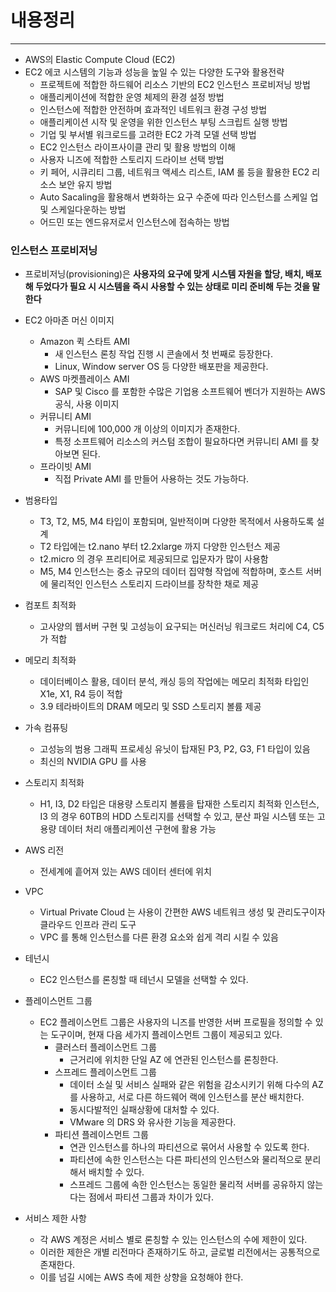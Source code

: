 # 내용정리

---

- AWS의 Elastic Compute Cloud (EC2)
- EC2 에코 시스템의 기능과 성능을 높일 수 있는 다양한 도구와 활용전략
    - 프로젝트에 적합한 하드웨어 리소스 기반의 EC2 인스턴스 프로비저닝 방법
    - 애플리케이션에 적합한 운영 체제의 환경 설정 방법
    - 인스턴스에 적합한 안전하며 효과적인 네트워크 환경 구성 방법
    - 애플리케이션 시작 및 운영을 위한 인스턴스 부팅 스크립트 실행 방법
    - 기업 및 부서별 워크로드를 고려한 EC2 가격 모델 선택 방법
    - EC2 인스턴스 라이프사이클 관리 및 활용 방법의 이해
    - 사용자 니즈에 적합한 스토리지 드라이브 선택 방법
    - 키 페어, 시큐리티 그룹, 네트워크 액세스 리스트, IAM 롤 등을 활용한 EC2 리소스 보안 유지 방법
    - Auto Sacaling을 활용해서 변화하는 요구 수준에 따라 인스턴스를 스케일 업 및 스케일다운하는 방법
    - 어드민 또는 엔드유저로서 인스턴스에 접속하는 방법

### 인스턴스 프로비저닝

- 프로비저닝(provisioning)은 **사용자의 요구에 맞게 시스템 자원을 할당, 배치, 배포해 두었다가 필요 시 시스템을 즉시 사용할 수 있는 상태로 미리 준비해 두는 것을 말한다**
- EC2 아마존 머신 이미지
    - Amazon 퀵 스타트 AMI
        - 새 인스턴스 론칭 작업 진행 시 콘솔에서 첫 번째로 등장한다.
        - Linux, Window server OS 등 다양한 배포판을 제공한다.
    - AWS 마켓플레이스 AMI
        - SAP 및 Cisco 를 포함한 수많은 기업용 소프트웨어 벤더가 지원하는 AWS 공식, 사용 이미지
    - 커뮤니티 AMI
        - 커뮤니티에 100,000 개 이상의 이미지가 존재한다.
        - 특정 소프트웨어 리소스의 커스텀 조합이 필요하다면 커뮤니티 AMI 를 찾아보면 된다.
    - 프라이빗 AMI
        - 직접 Private AMI 를 만들어 사용하는 것도 가능하다.


- 범용타입
    - T3, T2, M5, M4 타입이 포함되며, 일반적이며 다양한 목적에서 사용하도록 설계
    - T2 타입에는 t2.nano 부터 t2.2xlarge 까지 다양한 인스턴스 제공
    - t2.micro 의 경우 프리티어로 제공되므로 입문자가 많이 사용함
    - M5, M4 인스턴스는 중소 규모의 데이터 집약형 작업에 적합하며, 호스트 서버에 물리적인 인스턴스 스토리지 드라이브를 장착한 채로 제공

- 컴포트 최적화
    - 고사양의 웹서버 구현 및 고성능이 요구되는 머신러닝 워크로드 처리에 C4, C5 가 적합

- 메모리 최적화
    - 데이터베이스 활용, 데이터 분석, 캐싱 등의 작업에는 메모리 최적화 타입인 X1e, X1, R4 등이 적합
    - 3.9 테라바이트의 DRAM 메모리 및 SSD 스토리지 볼륨 제공

- 가속 컴퓨팅
    - 고성능의 범용 그래픽 프로세싱 유닛이 탑재된 P3, P2, G3, F1 타입이 있음
    - 최신의 NVIDIA GPU 를 사용

- 스토리지 최적화
    - H1, I3, D2 타입은 대용량 스토리지 볼륨을 탑재한 스토리지 최적화 인스턴스, I3 의 경우 60TB의 HDD 스토리지를 선택할 수 있고, 분산 파일 시스템 또는 고용량 데이터 처리 애플리케이션 구현에 활용 가능

- AWS 리전
    - 전세계에 흩어져 있는 AWS 데이터 센터에 위치

- VPC
    - Virtual Private Cloud 는 사용이 간편한 AWS 네트워크 생성 및 관리도구이자 클라우드 인프라 관리 도구
    - VPC 를 통해 인스턴스를 다른 환경 요소와 쉽게 격리 시킬 수 있음

- 테넌시
    - EC2 인스턴스를 론칭할 때 테넌시 모델을 선택할 수 있다.

- 플레이스먼트 그룹
    - EC2 플레이스먼트 그룹은 사용자의 니즈를 반영한 서버 프로필을 정의할 수 있는 도구이며, 현재 다음 세가지 플레이스먼트 그룹이 제공되고 있다.
        - 클러스터 플레이스먼트 그룹
            - 근거리에 위치한 단일 AZ 에 연관된 인스턴스를 론칭한다.
        - 스프레드 플레이스먼트 그룹
            - 데이터 소실 및 서비스 실패와 같은 위험을 감소시키기 위해 다수의 AZ 를 사용하고, 서로 다른 하드웨어 랙에 인스턴스를 분산 배치한다.
            - 동시다발적인 실패상황에 대처할 수 있다.
            - VMware 의 DRS 와 유사한 기능을 제공한다.
        - 파티션 플레이스먼트 그룹
            - 연관 인스턴스를 하나의 파티션으로 묶어서 사용할 수 있도록 한다.
            - 파티션에 속한 인스턴스는 다른 파티션의 인스턴스와 물리적으로 분리해서 배치할 수 있다.
            - 스프레드 그룹에 속한 인스턴스는 동일한 물리적 서버를 공유하지 않는다는 점에서 파티션 그룹과 차이가 있다.

- 서비스 제한 사항
    - 각 AWS 계정은 서비스 별로 론칭할 수 있는 인스턴스의 수에 제한이 있다.
    - 이러한 제한은 개별 리전마다 존재하기도 하고, 글로벌 리전에서는 공통적으로 존재한다.
    - 이를 넘길 시에는 AWS 측에 제한 상향을 요청해야 한다.